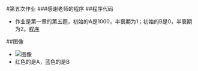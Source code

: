 #第五次作业
###感谢老师的程序
##程序代码
 - 作业是第一章的第五题，初始的A是1000，半衰期为1；初始的B是0，半衰期为2。[程序](https://github.com/wangziyan0087/computationalphysics_N2013301510087/blob/master/homework/5th/%E4%BB%A3%E7%A0%81)

##图像
 - ![图像](https://github.com/wangziyan0087/computationalphysics_N2013301510087/blob/master/homework/5th/%E5%9B%BE.png)
 - 红色的是A，蓝色的是B
